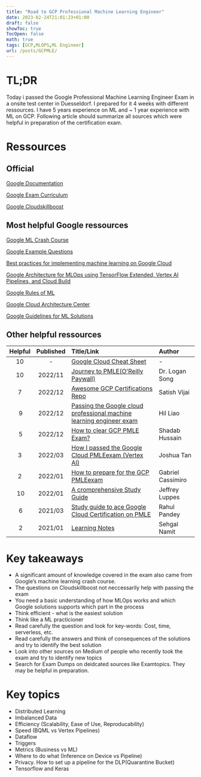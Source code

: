```yaml
---
title: "Road to GCP Professional Machine Learning Engineer"
date: 2023-02-24T21:01:23+01:00
draft: false
showToc: true
TocOpen: false
math: true
tags: [GCP,MLOPS,ML Engineer]
url: /posts/GCPMLE/
---
```


# TL;DR
Today i passed the Google Professional Machine Learning Engineer Exam in a onsite test center in Duesseldorf. I prepared for it 4 weeks with different ressources. I have 5 years experience on ML and ~ 1 year experience with ML on GCP.
Following article should summarize all sources which were helpful in preparation of the certification exam.

# Ressources

## Official

[Google Documentation](https://cloud.google.com/vertex-ai/docs?hl=en)

[Google Exam Curriculum](https://cloud.google.com/certification/guides/machine-learning-engineer?hl=en)

[Google Cloudskillboost](https://www.cloudskillsboost.google/paths/17)

## Most helpful Google ressources

[Google ML Crash Course](https://developers.google.com/machine-learning/crash-course?hl=en)

[Google Example Questions](https://docs.google.com/forms/d/e/1FAIpQLSeYmkCANE81qSBqLW0g2X7RoskBX9yGYQu-m1TtsjMvHabGqg/viewform)

[Best practices for implementing machine learning on Google Cloud](https://cloud.google.com/architecture/ml-on-gcp-best-practices#model-deployment-and-serving)

[Google Architecture for MLOps using TensorFlow Extended, Vertex AI Pipelines, and Cloud Build](https://cloud.google.com/architecture/architecture-for-mlops-using-tfx-kubeflow-pipelines-and-cloud-build)

[Google Rules of ML](https://developers.google.com/machine-learning/guides/rules-of-ml?hl=en)

[Google Cloud Architecture Center](https://cloud.google.com/architecture/ai-ml)

[Google Guidelines for ML Solutions](https://cloud.google.com/architecture/guidelines-for-developing-high-quality-ml-solutions)

## Other helpful ressources
| Helpful | Published | Title/Link | Author |
| :-: | :---:         |     :---      |          :--- |
| 10 |  - | [Google Cloud Cheat Sheet](https://googlecloudcheatsheet.withgoogle.com/) | - |
| 10 |  2022/11 | [Journey to PMLE(O'Reilly Paywall)](https://learning.oreilly.com/library/view/journey-to-become/9781803233727/B18333_01.xhtml#_idParaDest-22) | Dr. Logan Song |
| 7 |  2022/12 | [Awesome GCP Certifications Repo](https://github.com/sathishvj/awesome-gcp-certifications/blob/master/professional-machine-learning-engineer.md) | Satish Vijai |
| 9 |  2022/12 | [Passing the Google cloud professional machine learning engineer exam](https://medium.com/@hilliao/passing-the-google-cloud-professional-machine-learning-engineer-exam-ee5109ad77f4) | Hil Liao |
| 5 |  2022/12 | [How to clear GCP PMLE Exam?](https://medium.com/@techwithshadab/how-to-clear-google-cloud-professional-machine-learning-exam-3beeed012c48) | Shadab Hussain |
| 3 |  2022/03 | [How I passed the Google Cloud PMLEexam (Vertex AI)](https://medium.com/@joshcx/how-i-passed-the-google-cloud-professional-machine-learning-engineer-exam-vertex-ai-484c7863bbac) | Joshua Tan |
| 2 |  2022/01 | [How to prepare for the GCP PMLEexam](https://towardsdatascience.com/how-to-prepare-for-the-gcp-professional-machine-learning-engineer-exam-b1c59967355f) | Gabriel Cassimiro|
| 10 |  2022/01 | [A cromprehensive Study Guide](https://towardsdatascience.com/a-comprehensive-study-guide-for-the-google-professional-machine-learning-engineer-certification-1e411db4d2cf) | Jeffrey Luppes |
| 6 |  2021/03 | [Study guide to ace Google Cloud Certification on PMLE](https://medium.com/analytics-vidhya/study-guide-to-ace-google-cloud-certification-on-professional-machine-learning-engineer-2d6a05f9fbba) | Rahul Pandey |
| 2 |  2021/01 | [Learning Notes](https://github.com/sehgalnamit/Preparing-for-Google-cloud-professional-machine-learning-engineer-/blob/main/GCP_ML_Professional_Prepare.docx) | Sehgal Namit |

# Key takeaways

- A significant amount of knowledge covered in the exam also came from Google’s machine learning crash course.
- The questions on Cloudskillboost not neccessarily help with passing the exam
- You need a basic understanding of how MLOps works and which Google solutions supports which part in the process
- Think efficient - what is the easiest solution
- Think like a ML practicioner
- Read carefully the question and look for key-words: Cost, time, serverless, etc.
- Read carefully the answers and think of consequences of the solutions and try to identify the best solution
- Look into other sources on Medium of people who recently took the exam and try to identify new topics
- Search for Exam Dumps on deidcated sources like Examtopics. They may be helpful in preparation.

# Key topics

- Distributed Learning
- Imbalanced Data
- Efficiency (Scalability, Ease of Use, Reproducability)
- Speed (BQML vs Vertex Pipelines)
- Dataflow
- Triggers
- Metrics (Business vs ML)
- Where to do what (Inference on Device vs Pipeline)
- Privacy. How to set up a pipeline for the DLP(Quarantine Bucket)
- Tensorflow and Keras
